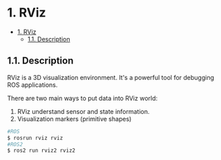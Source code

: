 # 1. RViz
- [1. RViz](#1-rviz)
  - [1.1. Description](#11-description)
## 1.1. Description
RViz is a 3D visualization environment. It's a powerful tool for debugging ROS applications.

There are two main ways to put data into RViz world:
1. RViz understand sensor and state information. 
2. Visualization markers (primitive shapes)

```powershell
#ROS
$ rosrun rviz rviz
#ROS2
$ ros2 run rviz2 rviz2
```